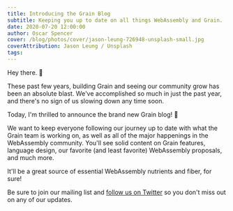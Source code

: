 ```yaml
---
title: Introducing the Grain Blog
subtitle: Keeping you up to date on all things WebAssembly and Grain.
date: 2020-07-20 12:00:00
author: Oscar Spencer
cover: /blog/photos/cover/jason-leung-726948-unsplash-small.jpg
coverAttribution: Jason Leung / Unsplash
tags:
---
```


Hey there. 👋

These past few years, building Grain and seeing our community grow has been an absolute blast. We've accomplished so much in just the past year, and there's no sign of us slowing down any time soon.

Today, I'm thrilled to announce the brand new Grain blog! 🎉

We want to keep everyone following our journey up to date with what the Grain team is working on, as well as all of the major happenings in the WebAssembly community. You'll see solid content on Grain features, language design, our favorite (and least favorite) WebAssembly proposals, and much more.

It'll be a great source of essential WebAssembly nutrients and fiber, for sure!

Be sure to join our mailing list and [follow us on Twitter](https://twitter.com/grain_lang) so you don't miss out on any of our updates.
